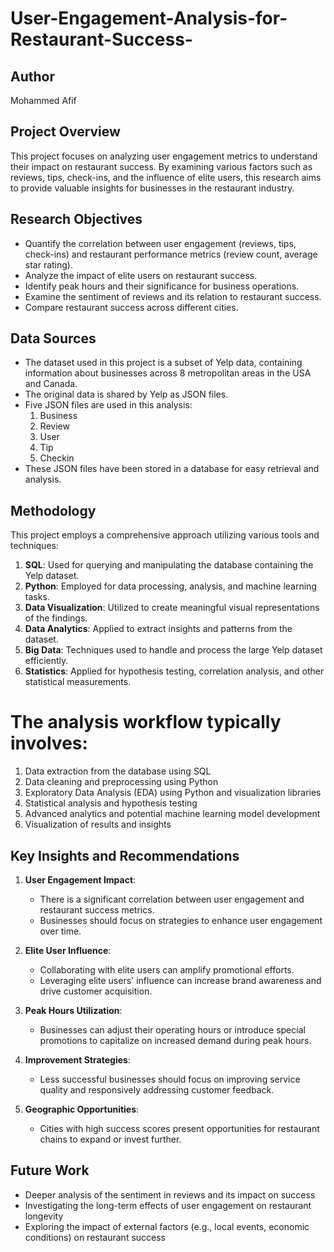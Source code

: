 # User-Engagement-Analysis-for-Restaurant-Success-

## Author
Mohammed Afif

## Project Overview
This project focuses on analyzing user engagement metrics to understand their impact on restaurant success. By examining various factors such as reviews, tips, check-ins, and the influence of elite users, this research aims to provide valuable insights for businesses in the restaurant industry.

## Research Objectives
- Quantify the correlation between user engagement (reviews, tips, check-ins) and restaurant performance metrics (review count, average star rating).
- Analyze the impact of elite users on restaurant success.
- Identify peak hours and their significance for business operations.
- Examine the sentiment of reviews and its relation to restaurant success.
- Compare restaurant success across different cities.

## Data Sources
- The dataset used in this project is a subset of Yelp data, containing information about businesses across 8 metropolitan areas in the USA and Canada.
- The original data is shared by Yelp as JSON files.
- Five JSON files are used in this analysis:
  1. Business
  2. Review
  3. User
  4. Tip
  5. Checkin
- These JSON files have been stored in a database for easy retrieval and analysis.

## Methodology
This project employs a comprehensive approach utilizing various tools and techniques:

1. **SQL**: Used for querying and manipulating the database containing the Yelp dataset.
2. **Python**: Employed for data processing, analysis, and machine learning tasks.
3. **Data Visualization**: Utilized to create meaningful visual representations of the findings.
4. **Data Analytics**: Applied to extract insights and patterns from the dataset.
5. **Big Data**: Techniques used to handle and process the large Yelp dataset efficiently.
6. **Statistics**: Applied for hypothesis testing, correlation analysis, and other statistical measurements.

# The analysis workflow typically involves:
1. Data extraction from the database using SQL
2. Data cleaning and preprocessing using Python
3. Exploratory Data Analysis (EDA) using Python and visualization libraries
4. Statistical analysis and hypothesis testing
5. Advanced analytics and potential machine learning model development
6. Visualization of results and insights

## Key Insights and Recommendations

1. **User Engagement Impact**: 
   - There is a significant correlation between user engagement and restaurant success metrics.
   - Businesses should focus on strategies to enhance user engagement over time.

2. **Elite User Influence**: 
   - Collaborating with elite users can amplify promotional efforts.
   - Leveraging elite users' influence can increase brand awareness and drive customer acquisition.

3. **Peak Hours Utilization**: 
   - Businesses can adjust their operating hours or introduce special promotions to capitalize on increased demand during peak hours.

4. **Improvement Strategies**: 
   - Less successful businesses should focus on improving service quality and responsively addressing customer feedback.

5. **Geographic Opportunities**: 
   - Cities with high success scores present opportunities for restaurant chains to expand or invest further.


## Future Work
- Deeper analysis of the sentiment in reviews and its impact on success
- Investigating the long-term effects of user engagement on restaurant longevity
- Exploring the impact of external factors (e.g., local events, economic conditions) on restaurant success


